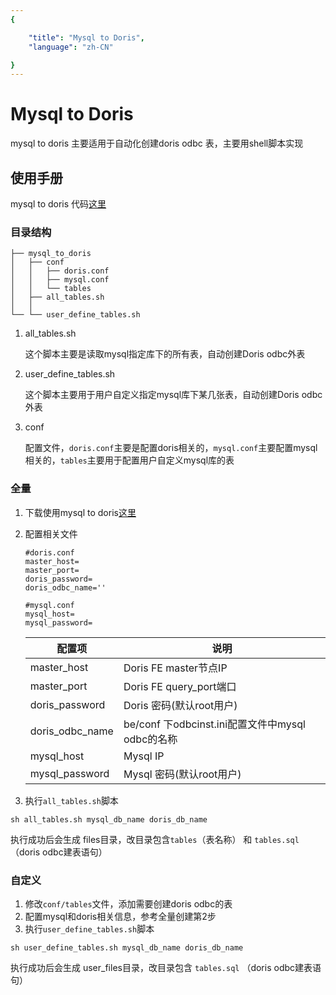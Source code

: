 ```yaml
---
{

    "title": "Mysql to Doris",
    "language": "zh-CN"

}
---
```


<!--
Licensed to the Apache Software Foundation (ASF) under one
or more contributor license agreements.  See the NOTICE file
distributed with this work for additional information
regarding copyright ownership.  The ASF licenses this file
to you under the Apache License, Version 2.0 (the
"License"); you may not use this file except in compliance
with the License.  You may obtain a copy of the License at

  http://www.apache.org/licenses/LICENSE-2.0

Unless required by applicable law or agreed to in writing, 
software distributed under the License is distributed on an
"AS IS" BASIS, WITHOUT WARRANTIES OR CONDITIONS OF ANY
KIND, either express or implied.  See the License for the
specific language governing permissions and limitations
under the License.
-->

# Mysql to Doris

mysql to doris 主要适用于自动化创建doris odbc 表，主要用shell脚本实现

## 使用手册

mysql to doris 代码[这里](https://github.com/apache/doris/tree/master/extension/mysql_to_doris)

### 目录结构

```text
├── mysql_to_doris
│   ├── conf
│   │	├── doris.conf
│   │	├── mysql.conf
│   │	└── tables
│   ├── all_tables.sh
│   │
└── └── user_define_tables.sh   
```

1. all_tables.sh

   这个脚本主要是读取mysql指定库下的所有表，自动创建Doris odbc外表

2. user_define_tables.sh

   这个脚本主要用于用户自定义指定mysql库下某几张表，自动创建Doris odbc外表

3. conf

   配置文件，`doris.conf`主要是配置doris相关的，`mysql.conf`主要配置mysql相关的，`tables`主要用于配置用户自定义mysql库的表

### 全量

1. 下载使用mysql to doris[这里](https://github.com/apache/doris/tree/master/extension/mysql_to_doris)

2. 配置相关文件

   ```shell
   #doris.conf
   master_host=
   master_port=
   doris_password=
   doris_odbc_name=''
   
   #mysql.conf
   mysql_host=
   mysql_password=
   ```

   | 配置项         | 说明               |
   |------------------| ----------------------- |
   | master_host    | Doris FE master节点IP |
   | master_port    | Doris FE query_port端口 |
   | doris_password | Doris 密码(默认root用户) |
   | doris_odbc_name | be/conf 下odbcinst.ini配置文件中mysql odbc的名称 |
   | mysql_host     | Mysql IP         |
   | mysql_password | Mysql 密码(默认root用户) |


3. 执行`all_tables.sh`脚本

```
sh all_tables.sh mysql_db_name doris_db_name
```

执行成功后会生成 files目录，改目录包含`tables`（表名称） 和 `tables.sql` （doris odbc建表语句）

### 自定义

1. 修改`conf/tables`文件，添加需要创建doris odbc的表
2. 配置mysql和doris相关信息，参考全量创建第2步
3. 执行`user_define_tables.sh`脚本

```
sh user_define_tables.sh mysql_db_name doris_db_name
```

执行成功后会生成 user_files目录，改目录包含 `tables.sql` （doris odbc建表语句）
